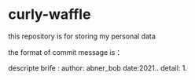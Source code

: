 # curly-waffle
this repository is for storing my personal data

the format of commit message is：

descripte
brife :
author: abner_bob
date:2021..
detail:
1.
